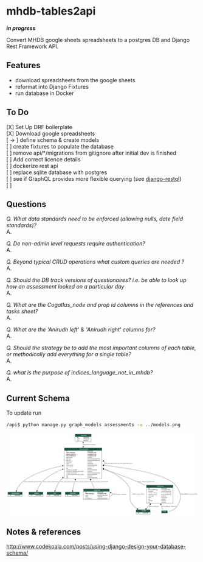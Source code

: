 # mhdb-tables2api
___in progress___  

Convert MHDB google sheets spreadsheets to a postgres DB and Django Rest Framework API.

## Features
* download spreadsheets from the google sheets
* reformat into Django Fixtures
* run database in Docker

## To Do

[X] Set Up DRF boilerplate  
[X] Download google spreadsheets   
[ -> ] define schema & create models  
[  ] create fixtures to populate the database  
[  ] remove api/*/migrations from gitignore after initial dev is finished    
[  ] Add correct licence details    
[  ] dockerize rest api  
[  ] replace sqlite database with postgres  
[  ] see if GraphQL provides more flexible querying (see [django-restql](https://github.com/yezyilomo/django-restql))  
[  ] 

## Questions

_Q. What data standards need to be enforced (allowing nulls, date field standards)?_  
A.

_Q. Do non-admin level requests require authentication?_  
A.

_Q. Beyond typical CRUD operations what custom queries are needed ?_  
A.


_Q. Should the DB track versions of questionaires? i.e. be able to look up how an assessment looked on a particular day_  
A.  

_Q. What are the Cogatlas_node and prop id columns in the references and tasks sheet?_  
A.

_Q. What are the 'Anirudh left' & 'Anirudh right' columns for?_  
A.

_Q. Should the strategy be to add the most important columns of each table, or methodically add everything for a single table?_  
A.  

_Q. what is the purpose of indices_language_not_in_mhdb?_  
A.  


## Current Schema

To update run

```bash
/api$ python manage.py graph_models assessments -o ../models.png
```

![current Entity Relationship Diagram](./models.png)

## Notes & references

http://www.codekoala.com/posts/using-django-design-your-database-schema/ 
